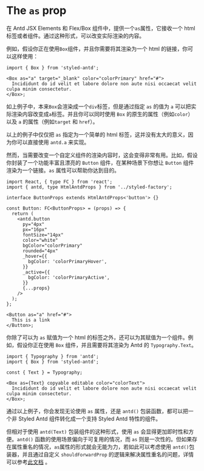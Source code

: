 # The `as` prop

在 Antd JSX Elements 和 Flex/Box 组件中，提供一个`as`属性，它接收一个 html 标签或者组件。通过这种形式，可以改变实际渲染的内容。

例如，假设你正在使用`Box`组件，并且你需要将其渲染为一个 html 的链接，你可以这样使用：

```tsx
import { Box } from 'styled-antd';

<Box as="a" target="_blank" color="colorPrimary" href="#">
  Incididunt do id velit et labore dolore non aute nisi occaecat velit culpa minim consectetur.
</Box>;
```

如上例子中，本来`Box`会渲染成一个`div`标签，但是通过指定 `as` 的值为 `a` 可以把实际渲染内容改变成`a`标签。并且你可以同时使用 `Box` 的原生的属性（例如`color`）以及 `a` 的属性（例如`target` 和 `href`）。

以上的例子中仅仅把 `as` 指定为一个简单的 html 标签，这并没有太大的意义，因为你可以直接使用 `antd.a` 来实现。

然而，当需要改变一个自定义组件的渲染内容时，这会变得非常有用。比如，假设你封装了一个功能丰富且漂亮的 `Button` 组件，在某种场景下你想让 `Button` 组件渲染为一个链接。`as` 属性可以帮助你达到目的。

```tsx
import React, { type FC } from 'react';
import { antd, type HtmlAntdProps } from '../styled-factory';

interface ButtonProps extends HtmlAntdProps<'button'> {}

const Button: FC<ButtonProps> = (props) => {
  return (
    <antd.button
      py="4px"
      px="16px"
      fontSize="14px"
      color="white"
      bgColor="colorPrimary"
      rounded="4px"
      _hover={{
        bgColor: 'colorPrimaryHover',
      }}
      _active={{
        bgColor: 'colorPrimaryActive',
      }}
      {...props}
    />
  );
};

<Button as="a" href="#">
  This is a link
</Button>;
```

你除了可以为 `as` 赋值为一个 html 的标签之外，还可以为其赋值为一个组件。例如，假设你正在使用 `Box` 组件，并且需要将其渲染为 Antd 的 `Typography.Text`。

```tsx
import { Typography } from 'antd';
import { Box } from 'styled-antd';

const { Text } = Typography;

<Box as={Text} copyable editable color="colorText">
  Incididunt do id velit et labore dolore non aute nisi occaecat velit culpa minim consectetur.
</Box>;
```

通过以上例子，你会发现无论使用 `as` 属性，还是 `antd()` 包装函数，都可以把一个非 Styled Antd 组件转化成一个支持 Styled Antd 特性的组件。

但相对于使用 `antd(Text)` 包装组件的这种形式，使用 `as` 会显得更加即时性和方便。`antd()` 函数的使用场景偏向于可复用的情况，而 `as` 则是一次性的。但如果存在属性重名的情况，`as`属性的形式就会无能为力，若如此可以考虑使用 `antd()`包装器，并且通过自定义 `shouldForwardProp` 的逻辑来解决属性重名的问题，详情可以参考[此文档](./antd-factory-function.md) 。
